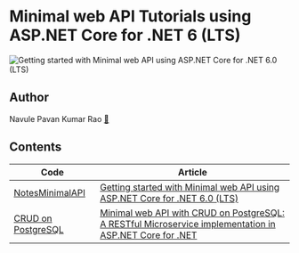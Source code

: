 # Minimal web API Tutorials using ASP.NET Core for .NET 6 (LTS)

![Getting started with Minimal web API using ASP.NET Core for .NET 6.0 (LTS)](https://github.com/windson/minimal-web-api-tutorials/blob/main/Getting%20started%20with%20Minimal%20web%20API%20Using%20ASP.NET%20Core%20for%20.NET%206%20-%20TutLinks.gif)

## Author
Navule Pavan Kumar Rao [🤵](https://bit.ly/3d17tZP)

## Contents

| Code | Article |
| --- | --- |
| [NotesMinimalAPI](https://github.com/windson/minimal-web-api-tutorials/tree/main/NotesMinimalAPI) | [Getting started with Minimal web API using ASP.NET Core for .NET 6.0 (LTS)](https://bit.ly/3E3UqnZ) |
| [CRUD on PostgreSQL](https://github.com/windson/minimal-web-api-tutorials/tree/minimal-web-api-crud-postgresql-net6) | [Minimal web API with CRUD on PostgreSQL: A RESTful Microservice implementation in ASP.NET Core for .NET](https://www.tutlinks.com/minimal-web-api-with-crud-on-postgresql-dotnet-6/)|
